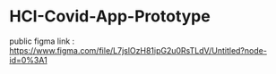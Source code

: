 # HCI-Covid-App-Prototype
public figma link : https://www.figma.com/file/L7jslOzH81ipG2u0RsTLdV/Untitled?node-id=0%3A1
